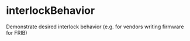 # interlockBehavior
Demonstrate desired interlock behavior (e.g. for vendors writing firmware for FRIB)
